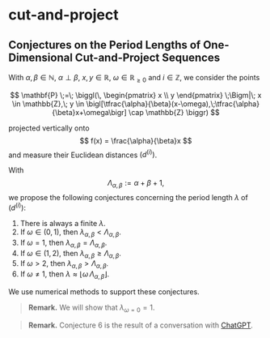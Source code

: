 # cut-and-project

## Conjectures on the Period Lengths of One-Dimensional Cut-and-Project Sequences

With $\alpha, \beta \in \mathbb{N}$, $\alpha \perp \beta$, $x, y \in \mathbb{R}$, $\omega \in \mathbb{R}_{\ge 0}$ and $i \in \mathbb{Z}$, we consider the points

$$
\mathbf{P} \;=\;
\biggl(\,
\begin{pmatrix} x \\ y \end{pmatrix}
\;\Bigm|\;
x \in \mathbb{Z},\;
y \in
\bigl[\tfrac{\alpha}{\beta}(x-\omega),\;\tfrac{\alpha}{\beta}x+\omega\bigr]
\cap \mathbb{Z}
\biggr)
$$

projected vertically onto
$$
f(x) = \frac{\alpha}{\beta}x
$$
and measure their Euclidean distances $(d^{(i)})$.

With
$$
\Lambda_{\alpha,\beta} := \alpha + \beta + 1,
$$
we propose the following conjectures concerning the period length $\lambda$ of $(d^{(i)})$:

1. There is always a finite $\lambda$.
2. If $\omega \in (0,1)$, then $\lambda_{\alpha,\beta} < \Lambda_{\alpha,\beta}$.
3. If $\omega = 1$, then $\lambda_{\alpha,\beta} = \Lambda_{\alpha,\beta}$.
4. If $\omega \in (1,2)$, then $\lambda_{\alpha,\beta} \ge \Lambda_{\alpha,\beta}$.
5. If $\omega > 2$, then $\lambda_{\alpha,\beta} > \Lambda_{\alpha,\beta}$.
6. If $\omega \ne 1$, then $\displaystyle \lambda \approx \bigl\lfloor \omega \,\Lambda_{\alpha,\beta}\bigr\rfloor$.

We use numerical methods to support these conjectures.

> **Remark.** We will show that $\lambda_{\omega=0} = 1$.

> **Remark.** Conjecture 6 is the result of a conversation with [ChatGPT](https://chat.openai.com).
